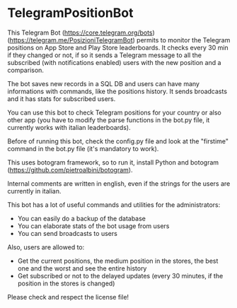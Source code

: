 # TelegramPositionBot

This Telegram Bot (https://core.telegram.org/bots) (https://telegram.me/PosizioniTelegramBot) permits to monitor the Telegram positions on App Store and Play Store leaderboards. 
It checks every 30 min if they changed or not, if so it sends a Telegram message to all the subscribed (with notifications enabled) users with the new position and a comparison.

The bot saves new records in a SQL DB and users can have many informations with commands, like the positions history. It sends broadcasts and it has stats for subscribed users.

You can use this bot to check Telegram positions for your country or also other app (you have to modify the parse functions in the bot.py file, it currently works with italian leaderboards).

Before of running this bot, check the config.py file and look at the "firstime" command in the bot.py file (it's mandatory to work).

This uses botogram framework, so to run it, install Python and botogram (https://github.com/pietroalbini/botogram).

Internal comments are written in english, even if the strings for the users are currently in italian.

This bot has a lot of useful commands and utilities for the administrators:
- You can easily do a backup of the database
- You can elaborate stats of the bot usage from users
- You can send broadcasts to users

Also, users are allowed to:
- Get the current positions, the medium position in the stores, the best one and the worst and see the entire history
- Get subscribed or not to the delayed updates (every 30 minutes, if the position in the stores is changed)

Please check and respect the license file!
